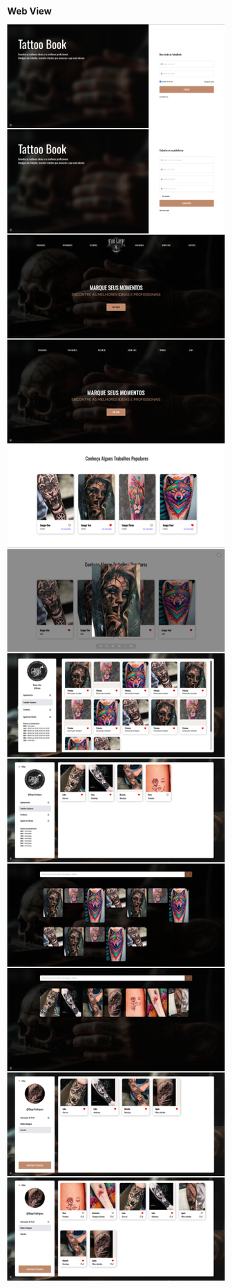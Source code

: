 ## Web View

![](./images/readme/login-redesign.png)
![](./images/readme/register-redesign.png)
![](./images/readme/home-page.png)
![](./images/readme/home-redesign.png)
![](./images/readme/section-one.png)
![](./images/readme/section-one-ampliada.png)
![](./images/readme/tattoo-artist-profile.png)
![](./images/readme/artist-profile-redesign.png)
![](./images/readme/tattoo-list.png)
![](./images/readme/tattoo-list-redesign.png)
![](./images/readme/profile-me.png)
![](./images/readme/my-tattoos.png)
